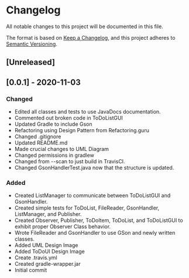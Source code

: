 # Changelog
All notable changes to this project will be documented in this file.

The format is based on [Keep a Changelog](https://keepachangelog.com/en/1.0.0/),
and this project adheres to [Semantic Versioning](https://semver.org/spec/v2.0.0.html).

## [Unreleased]

## [0.0.1] - 2020-11-03
### Changed
- Edited all classes and tests to use JavaDocs documentation.
- Commented out broken code in ToDoListGUI
- Updated Gradle to include Gson
- Refactoring using Design Pattern from Refactoring.guru
- Changed .gitignore
- Updated README.md
- Made crucial changes to UML Diagram
- Changed permissions in gradlew
- Changed from --scan to just build in TravisCI.
- Changed GsonHandlerTest.java now that the structure is updated.
### Added
- Created ListManager to communicate between ToDoListGUI and GsonHandler.
- Created simple tests for ToDoList, FileReader, GsonHandler, ListManager, and Publisher.
- Created Observer, Publisher, ToDoItem, ToDoList, and ToDoListGUI to exhibit proper Observer Class behavior.
- Wrote FileReader and GsonHandler to use GSon and newly written classes.
- Added UML Design Image
- Added ToDoUI Design Image
- Create .travis.yml
- Created gradle-wrapper.jar
- Initial commit
